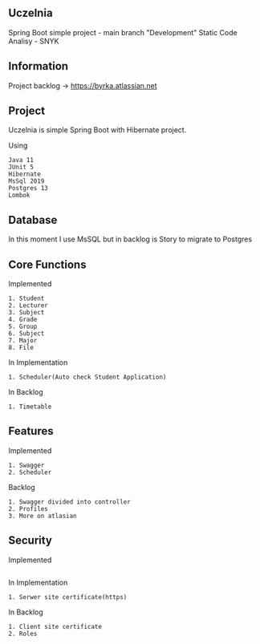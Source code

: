 ## Uczelnia
 Spring Boot simple project - main branch "Development"
 Static Code Analisy - SNYK
 
## Information
Project backlog -> https://byrka.atlassian.net

## Project

Uczelnia is simple Spring Boot with Hibernate project. 

Using
```
Java 11
JUnit 5
Hibernate
MsSql 2019
Postgres 13
Lombok
```

## Database
In this moment I use MsSQL but in backlog is Story to migrate to Postgres

## Core Functions

Implemented
```
1. Student
2. Lecturer
3. Subject
4. Grade
5. Group
6. Subject
7. Major
8. File
```

In Implementation
```
1. Scheduler(Auto check Student Application)
```

In Backlog
```
1. Timetable
```

## Features

Implemented
```
1. Swagger
2. Scheduler
```

Backlog

```
1. Swagger divided into controller
2. Profiles
3. More on atlasian
```

## Security

Implemented
```
```

In Implementation
```
1. Serwer site certificate(https)
```

In Backlog
```
1. Client site certificate
2. Roles
```
